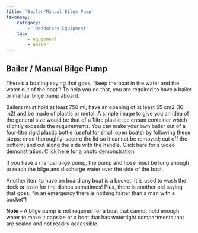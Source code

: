 ```yaml
---
title: 'Bailer/Manual Bilge Pump'
taxonomy:
    category:
        - 'Mandatory Equipment'
    tag:
        - equipment
        - bailer
---
```


## Bailer / Manual Bilge Pump

There’s a boating saying that goes, “keep the boat in the water and the water out of the boat”! To help you do that, you are required to have a bailer or manual bilge pump aboard.

Bailers must hold at least 750 ml, have an opening of at least 65 cm2 (10 in2) and be made of plastic or metal. A simple image to give you an idea of the general size would be that of a 1litre plastic ice cream container which slightly exceeds the requirements. You can make your own bailer out of a four-litre rigid plastic bottle (useful for small open boats) by following these steps: rinse thoroughly; secure the lid so it cannot be removed; cut off the bottom; and cut along the side with the handle. Click here for a video demonstration. Click here for a photo demonstration.

If you have a manual bilge pump, the pump and hose must be long enough to reach the bilge and discharge water over the side of the boat.

Another item to have on board any boat is a bucket. It is used to wash the deck or even for the dishes sometimes! Plus, there is another old saying that goes, “in an emergency there is nothing faster than a man with a bucket”!

**Note** – A bilge pump is not required for a boat that cannot hold enough water to make it capsize or a boat that has watertight compartments that are sealed and not readily accessible.